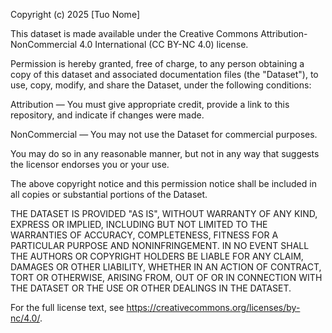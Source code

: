 Copyright (c) 2025 [Tuo Nome]

This dataset is made available under the Creative Commons Attribution-NonCommercial 4.0 International (CC BY-NC 4.0) license.

Permission is hereby granted, free of charge, to any person obtaining a copy of this dataset and associated documentation files (the "Dataset"), to use, copy, modify, and share the Dataset, under the following conditions:

Attribution — You must give appropriate credit, provide a link to this repository, and indicate if changes were made.

NonCommercial — You may not use the Dataset for commercial purposes.

You may do so in any reasonable manner, but not in any way that suggests the licensor endorses you or your use.

The above copyright notice and this permission notice shall be included in all copies or substantial portions of the Dataset.

THE DATASET IS PROVIDED "AS IS", WITHOUT WARRANTY OF ANY KIND, EXPRESS OR IMPLIED, INCLUDING BUT NOT LIMITED TO THE WARRANTIES OF ACCURACY, COMPLETENESS, FITNESS FOR A PARTICULAR PURPOSE AND NONINFRINGEMENT. IN NO EVENT SHALL THE AUTHORS OR COPYRIGHT HOLDERS BE LIABLE FOR ANY CLAIM, DAMAGES OR OTHER LIABILITY, WHETHER IN AN ACTION OF CONTRACT, TORT OR OTHERWISE, ARISING FROM, OUT OF OR IN CONNECTION WITH THE DATASET OR THE USE OR OTHER DEALINGS IN THE DATASET.

For the full license text, see https://creativecommons.org/licenses/by-nc/4.0/.
